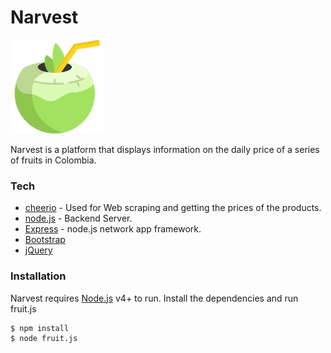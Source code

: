 # Narvest
<img src="https://github.com/Steve0929/Narvest/blob/master/public/fruits/fruit.png" width="150" height="150" />

Narvest is a platform that displays information on the daily price of a series of fruits in Colombia.


### Tech

* [cheerio] - Used for Web scraping and getting the prices of the products.
* [node.js] - Backend Server.
* [Express] - node.js network app framework.
* [Bootstrap] 
* [jQuery]


### Installation

Narvest requires [Node.js](https://nodejs.org/) v4+ to run.
Install the dependencies and run fruit.js

```sh
$ npm install 
$ node fruit.js
```








[node.js]: <http://nodejs.org>
[Bootstrap]: <http://twitter.github.com/bootstrap/>
[jQuery]: <http://jquery.com>
[express]: <http://expressjs.com>
[cheerio]: <https://github.com/cheeriojs/cheerio>
